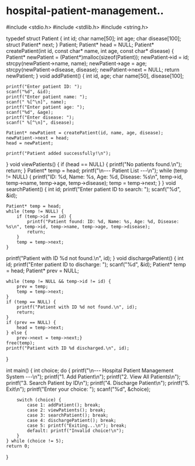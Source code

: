 # hospital-patient-management..
#include <stdio.h>
#include <stdlib.h>
#include <string.h>

typedef struct Patient {
    int id;
    char name[50];
    int age;
    char disease[100];
    struct Patient* next;
} Patient;
Patient* head = NULL;
Patient* createPatient(int id, const char* name, int age, const char* disease) {
    Patient* newPatient = (Patient*)malloc(sizeof(Patient));
    newPatient->id = id;
    strcpy(newPatient->name, name);
    newPatient->age = age;
    strcpy(newPatient->disease, disease);
    newPatient->next = NULL;
    return newPatient;
}
void addPatient() {
    int id, age;
    char name[50], disease[100];

    printf("Enter patient ID: ");
    scanf("%d", &id);
    printf("Enter patient name: ");
    scanf(" %[^\n]", name);  
    printf("Enter patient age: ");
    scanf("%d", &age);
    printf("Enter disease: ");
    scanf(" %[^\n]", disease);

    Patient* newPatient = createPatient(id, name, age, disease);
    newPatient->next = head;
    head = newPatient;

    printf("Patient added successfully!\n");
}
void viewPatients() {
    if (head == NULL) {
        printf("No patients found.\n");
        return;
    }
    Patient* temp = head;
    printf("\n--- Patient List ---\n");
    while (temp != NULL) {
        printf("ID: %d, Name: %s, Age: %d, Disease: %s\n", temp->id, temp->name, temp->age, temp->disease);
        temp = temp->next;
    }
}
void searchPatient() {
    int id;
    printf("Enter patient ID to search: ");
    scanf("%d", &id);

    Patient* temp = head;
    while (temp != NULL) {
        if (temp->id == id) {
            printf("Patient found: ID: %d, Name: %s, Age: %d, Disease: %s\n", temp->id, temp->name, temp->age, temp->disease);
            return;
        }
        temp = temp->next;
    }
   printf("Patient with ID %d not found.\n", id);
}
void dischargePatient() {
    int id;
    printf("Enter patient ID to discharge: ");
    scanf("%d", &id);
    Patient* temp = head;
    Patient* prev = NULL;

    while (temp != NULL && temp->id != id) {
        prev = temp;
        temp = temp->next;
    }
    if (temp == NULL) {
        printf("Patient with ID %d not found.\n", id);
        return;
    }
    if (prev == NULL) {
        head = temp->next;
    } else {
        prev->next = temp->next;}
    free(temp);
    printf("Patient with ID %d discharged.\n", id);
}

int main() {
    int choice;
    do {
        printf("\n--- Hospital Patient Management System ---\n");
        printf("1. Add Patient\n");
        printf("2. View All Patients\n");
        printf("3. Search Patient by ID\n");
        printf("4. Discharge Patient\n");
        printf("5. Exit\n");
        printf("Enter your choice: ");
        scanf("%d", &choice);

        switch (choice) {
            case 1: addPatient(); break;
            case 2: viewPatients(); break;
            case 3: searchPatient(); break;
            case 4: dischargePatient(); break;
            case 5: printf("Exiting...\n"); break;
            default: printf("Invalid choice!\n");
        }
    } while (choice != 5);
    return 0;
}
